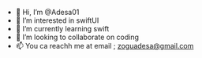 - 👋 Hi, I’m @Adesa01
- 👀 I’m interested in swiftUI
- 🌱 I’m currently learning swift
- 💞️ I’m looking to collaborate on coding
- 📫 You ca reachh me at email ; zoguadesa@gmail.com

<!---
Adesa01/Adesa01 is a ✨ special ✨ repository because its `README.md` (this file) appears on your GitHub profile.
You can click the Preview link to take a look at your changes.
--->
